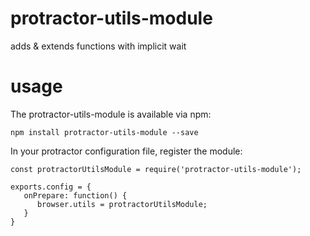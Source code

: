 # protractor-utils-module
adds & extends functions with implicit wait

# usage
The protractor-utils-module is available via npm:

```npm install protractor-utils-module --save```

In your protractor configuration file, register the module:

```
const protractorUtilsModule = require('protractor-utils-module');

exports.config = {
   onPrepare: function() {
      browser.utils = protractorUtilsModule;
   }
}
```